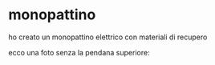 # monopattino
ho creato un monopattino elettrico con materiali di recupero

ecco una foto senza la pendana superiore:

